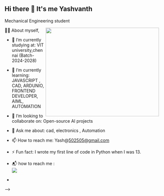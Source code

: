 ## Hi there 👋  It's me Yashvanth

Mechanical Engineering student 

<img align="right" width="370" height="290" src="https://www.mkgifs.com/wp-content/uploads/2023/05/Onigiri-Zoro-GIF.gif">

👨‍💻 About myself,
- 🔭 I’m currently studying at: VIT university,chennai (Batch-2024-2028)
- 🌱 I’m currently learning: JAVASCRIPT , CAD, ARDUNIO, FRONTEND DEVELOPER, AIML, AUTOMATION
- 👯 I’m looking to collaborate on: Open-source AI projects
- 💬 Ask me about: cad, electronics , Automation
- 📫 How to reach me: Yash@502505@gmail.com
- ⚡ Fun fact: I wrote my first line of code in Python when I was 13.

- 📬 how to reach me : <br  /> <img src="https://img.shields.io/badge/Gmail-D14836?style=for-the-badge&logo=gmail&logoColor=white" />
-    
  
  

-->
